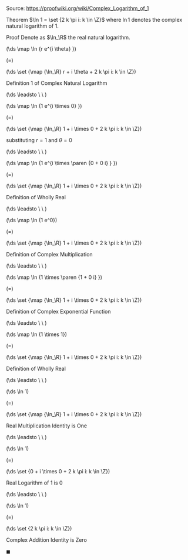 # 

Source: https://proofwiki.org/wiki/Complex_Logarithm_of_1

Theorem
$\ln 1 = \set {2 k \pi i: k \in \Z}$
where $\ln 1$ denotes the complex natural logarithm of $1$.


Proof
Denote as $\ln_\R$ the real natural logarithm.














\(\ds \map \ln {r e^{i \theta} }\)

\(=\)







\(\ds \set {\map {\ln_\R} r + i \theta + 2 k \pi i: k \in \Z}\)





Definition 1 of Complex Natural Logarithm








\(\ds \leadsto \ \ \)





\(\ds \map \ln {1 e^{i \times 0} }\)

\(=\)







\(\ds \set {\map {\ln_\R} 1 + i \times 0 + 2 k \pi i: k \in \Z}\)





substituting $r = 1$ and $\theta = 0$








\(\ds \leadsto \ \ \)





\(\ds \map \ln {1 e^{i \times \paren {0 + 0 i} } }\)

\(=\)







\(\ds \set {\map {\ln_\R} 1 + i \times 0 + 2 k \pi i: k \in \Z}\)





Definition of Wholly Real








\(\ds \leadsto \ \ \)





\(\ds \map \ln {1 e^0}\)

\(=\)







\(\ds \set {\map {\ln_\R} 1 + i \times 0 + 2 k \pi i: k \in \Z}\)





Definition of Complex Multiplication








\(\ds \leadsto \ \ \)





\(\ds \map \ln {1 \times \paren {1 + 0 i} }\)

\(=\)







\(\ds \set {\map {\ln_\R} 1 + i \times 0 + 2 k \pi i: k \in \Z}\)





Definition of Complex Exponential Function








\(\ds \leadsto \ \ \)





\(\ds \map \ln {1 \times 1}\)

\(=\)







\(\ds \set {\map {\ln_\R} 1 + i \times 0 + 2 k \pi i: k \in \Z}\)





Definition of Wholly Real








\(\ds \leadsto \ \ \)





\(\ds \ln 1\)

\(=\)







\(\ds \set {\map {\ln_\R} 1 + i \times 0 + 2 k \pi i: k \in \Z}\)





Real Multiplication Identity is One








\(\ds \leadsto \ \ \)





\(\ds \ln 1\)

\(=\)







\(\ds \set {0 + i \times 0 + 2 k \pi i: k \in \Z}\)





Real Logarithm of $1$ is $0$








\(\ds \leadsto \ \ \)





\(\ds \ln 1\)

\(=\)







\(\ds \set {2 k \pi i: k \in \Z}\)





Complex Addition Identity is Zero



$\blacksquare$





